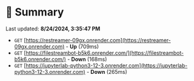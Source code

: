 # 📖 Summary
Last updated: **8/24/2024, 3:35:47 PM**

- `GET` [https://restreamer-09gx.onrender.com](https://restreamer-09gx.onrender.com) - **Up** (709ms)
- `GET` [https://filestreambot-b5k6.onrender.com/](https://filestreambot-b5k6.onrender.com/) - **Down** (168ms)
- `GET` [https://jupyterlab-python3-12-3.onrender.com](https://jupyterlab-python3-12-3.onrender.com) - **Down** (265ms)

